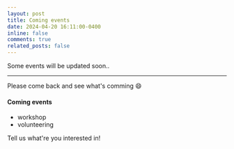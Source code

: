```yaml
---
layout: post
title: Coming events
date: 2024-04-20 16:11:00-0400
inline: false
comments: true
related_posts: false
---
```


Some events will be updated soon..

***

Please come back and see what's comming :smile:
#### Coming events

<ul>
    <li>workshop</li>
    <li>volunteering</li>
</ul>

Tell us what're you interested in!
